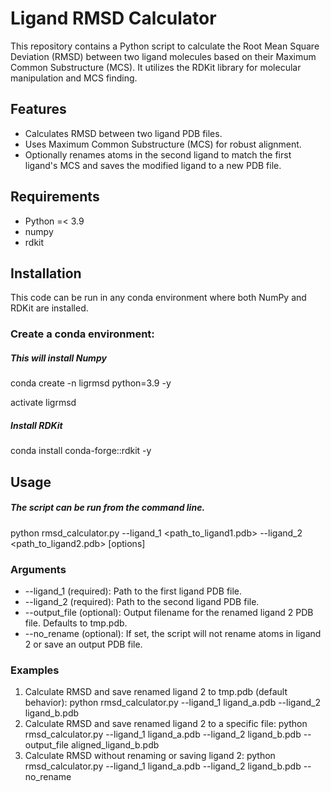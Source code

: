 # Ligand RMSD Calculator

This repository contains a Python script to calculate the Root Mean Square Deviation (RMSD) between two ligand molecules based on their Maximum Common Substructure (MCS). It utilizes the RDKit library for molecular manipulation and MCS finding.
## Features
* Calculates RMSD between two ligand PDB files.
* Uses Maximum Common Substructure (MCS) for robust alignment.
* Optionally renames atoms in the second ligand to match the first ligand's MCS and saves the modified ligand to a new PDB file.

## Requirements
* Python =< 3.9
* numpy
* rdkit

## Installation
This code can be run in any conda environment where both NumPy and RDKit are installed.

### Create a conda environment:
##### This will install Numpy
conda create -n ligrmsd python=3.9 -y

activate ligrmsd
##### Install RDKit
conda install conda-forge::rdkit -y

## Usage
##### The script can be run from the command line.
python rmsd_calculator.py --ligand_1 <path_to_ligand1.pdb> --ligand_2 <path_to_ligand2.pdb> [options]

### Arguments
* --ligand_1 (required): Path to the first ligand PDB file.
* --ligand_2 (required): Path to the second ligand PDB file.
* --output_file (optional): Output filename for the renamed ligand 2 PDB file. Defaults to tmp.pdb.
* --no_rename (optional): If set, the script will not rename atoms in ligand 2 or save an output PDB file.

### Examples
1. Calculate RMSD and save renamed ligand 2 to tmp.pdb (default behavior):
python rmsd_calculator.py --ligand_1 ligand_a.pdb --ligand_2 ligand_b.pdb
2. Calculate RMSD and save renamed ligand 2 to a specific file:
python rmsd_calculator.py --ligand_1 ligand_a.pdb --ligand_2 ligand_b.pdb --output_file aligned_ligand_b.pdb
3. Calculate RMSD without renaming or saving ligand 2:
python rmsd_calculator.py --ligand_1 ligand_a.pdb --ligand_2 ligand_b.pdb --no_rename



